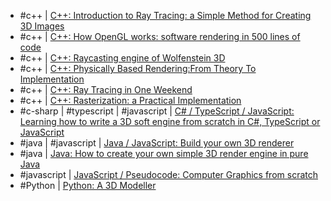 - #c++ | [C++: Introduction to Ray Tracing: a Simple Method for Creating 3D Images](https://www.scratchapixel.com/lessons/3d-basic-rendering/introduction-to-ray-tracing/how-does-it-work)
- #c++ | [C++: How OpenGL works: software rendering in 500 lines of code](https://github.com/ssloy/tinyrenderer/wiki)
- #c++ | [C++: Raycasting engine of Wolfenstein 3D](http://lodev.org/cgtutor/raycasting.html)
- #c++ | [C++: Physically Based Rendering:From Theory To Implementation](http://www.pbr-book.org/)
- #c++ | [C++: Ray Tracing in One Weekend](https://raytracing.github.io/books/RayTracingInOneWeekend.html)
- #c++ | [C++: Rasterization: a Practical Implementation](https://www.scratchapixel.com/lessons/3d-basic-rendering/rasterization-practical-implementation/overview-rasterization-algorithm)
- #c-sharp | #typescript | #javascript | [C# / TypeScript / JavaScript: Learning how to write a 3D soft engine from scratch in C#, TypeScript or JavaScript](https://www.davrous.com/2013/06/13/tutorial-series-learning-how-to-write-a-3d-soft-engine-from-scratch-in-c-typescript-or-javascript/)
- #java | #javascript | [Java / JavaScript: Build your own 3D renderer](https://avik-das.github.io/build-your-own-raytracer/)
- #java | [Java: How to create your own simple 3D render engine in pure Java](http://blog.rogach.org/2015/08/how-to-create-your-own-simple-3d-render.html)
- #javascript | [JavaScript / Pseudocode: Computer Graphics from scratch](http://www.gabrielgambetta.com/computer-graphics-from-scratch/introduction.html)
- #Python | [Python: A 3D Modeller](http://aosabook.org/en/500L/a-3d-modeller.html)